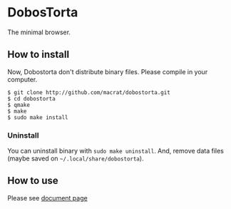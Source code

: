 DobosTorta
==========

The minimal browser.

## How to install
Now, Dobostorta don't distribute binary files. Please compile in your computer.
```
$ git clone http://github.com/macrat/dobostorta.git
$ cd dobostorta
$ qmake
$ make
$ sudo make install
```

### Uninstall
You can uninstall binary with `sudo make uninstall`.
And, remove data files (maybe saved on `~/.local/share/dobostorta`).

## How to use
Please see [document page](https://macrat.github.io/dobostorta/)
